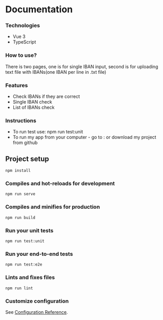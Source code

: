 # Documentation

### Technologies
- Vue 3
- TypeScript

### How to use?
There is two pages, one is for single IBAN input, second is for uploading text file with IBANs(one IBAN per line in .txt file)

### Features

- Check IBANs if they are correct
- Single IBAN check
- List of IBANs check

### Instructions
- To run test use: npm run test:unit
- To run my app from your computer - go to : or download my project from github

## Project setup
```
npm install
```

### Compiles and hot-reloads for development
```
npm run serve
```

### Compiles and minifies for production
```
npm run build
```

### Run your unit tests
```
npm run test:unit
```

### Run your end-to-end tests
```
npm run test:e2e
```

### Lints and fixes files
```
npm run lint
```

### Customize configuration
See [Configuration Reference](https://cli.vuejs.org/config/).
